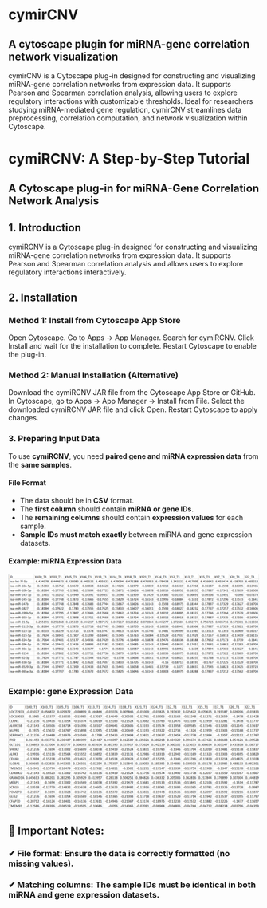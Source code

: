 # cymirCNV
## A cytoscape plugin for miRNA-gene correlation network visualization

cymirCNV is a Cytoscape plug-in designed for constructing and visualizing miRNA-gene correlation networks from expression data. It supports Pearson and Spearman correlation analysis, allowing users to explore regulatory interactions with customizable thresholds. Ideal for researchers studying miRNA-mediated gene regulation, cymirCNV streamlines data preprocessing, correlation computation, and network visualization within Cytoscape.

# cymiRCNV: A Step-by-Step Tutorial
## A Cytoscape plug-in for miRNA-Gene Correlation Network Analysis

## 1. Introduction
cymiRCNV is a Cytoscape plug-in designed for constructing and visualizing miRNA-gene correlation networks from expression data. It supports Pearson and Spearman correlation analysis and allows users to explore regulatory interactions interactively.

## 2. Installation
### Method 1: Install from Cytoscape App Store
Open Cytoscape.
Go to Apps → App Manager.
Search for cymiRCNV.
Click Install and wait for the installation to complete.
Restart Cytoscape to enable the plug-in.
### Method 2: Manual Installation (Alternative)
Download the cymiRCNV JAR file from the Cytoscape App Store or GitHub.
In Cytoscape, go to Apps → App Manager → Install from File.
Select the downloaded cymiRCNV JAR file and click Open.
Restart Cytoscape to apply changes.

### 3. Preparing Input Data  

To use **cymiRCNV**, you need **paired gene and miRNA expression data** from the **same samples**.  

#### File Format  
- The data should be in **CSV** format.  
- The **first column** should contain **miRNA or gene IDs**.  
- The **remaining columns** should contain **expression values** for each sample.  
- **Sample IDs must match exactly** between miRNA and gene expression datasets.  

#### Example: miRNA Expression Data  

![cymiRCNV Logo](images/dem.png)

### Example: gene Expression Data
![cymiRCNV Logo](images/deg.png)

## 🚨 Important Notes:
### ✔ File format: Ensure the data is correctly formatted (no missing values).
### ✔ Matching columns: The sample IDs must be identical in both miRNA and gene expression datasets.
